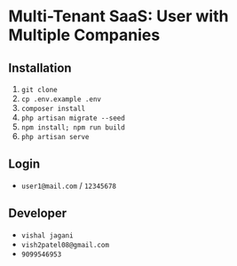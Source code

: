 # Multi-Tenant SaaS: User with Multiple Companies

## Installation
1. `git clone`
2. `cp .env.example .env`
3. `composer install`
4. `php artisan migrate --seed`
4. `npm install; npm run build`
6. `php artisan serve`

## Login
- `user1@mail.com` / `12345678`

## Developer
- `vishal jagani`
- `vish2patel08@gmail.com`
- `9099546953`
